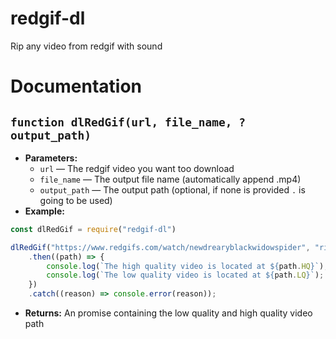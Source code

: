 # redgif-dl
Rip any video from redgif with sound
# Documentation

## `function dlRedGif(url, file_name, ?output_path)`

 * **Parameters:**
   * `url` — The redgif video you want too download
   * `file_name` — The output file name (automatically append .mp4)
   * `output_path` — The output path (optional, if none is provided `.` is going to be used)
 * **Example:** 
 ```js
 const dlRedGif = require("redgif-dl")

 dlRedGif("https://www.redgifs.com/watch/newdrearyblackwidowspider", "riley reid blow job", "./downloads")
     .then((path) => {
         console.log(`The high quality video is located at ${path.HQ}`);
         console.log(`The low quality video is located at ${path.LQ}`);
     })
     .catch((reason) => console.error(reason));
```
 * **Returns:** An promise containing the low quality and high quality video path
 